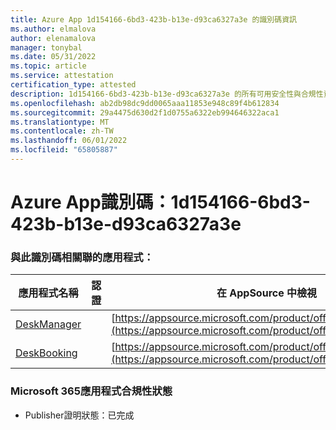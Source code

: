 ```yaml
---
title: Azure App 1d154166-6bd3-423b-b13e-d93ca6327a3e 的識別碼資訊
ms.author: elmalova
author: elenamalova
manager: tonybal
ms.date: 05/31/2022
ms.topic: article
ms.service: attestation
certification_type: attested
description: 1d154166-6bd3-423b-b13e-d93ca6327a3e 的所有可用安全性與合規性資訊。
ms.openlocfilehash: ab2db98dc9dd0065aaa11853e948c89f4b612834
ms.sourcegitcommit: 29a4475d630d2f1d0755a6322eb994646322aca1
ms.translationtype: MT
ms.contentlocale: zh-TW
ms.lasthandoff: 06/01/2022
ms.locfileid: "65805887"
---
```

# <a name="azure-app-id-1d154166-6bd3-423b-b13e-d93ca6327a3e"></a>Azure App識別碼：1d154166-6bd3-423b-b13e-d93ca6327a3e


### <a name="apps-associated-with-this-id"></a>與此識別碼相關聯的應用程式：
| **應用程式名稱** | **認證** | **在 AppSource 中檢視** |
|--------------|---------------|-----------------------|
| [DeskManager](../forward/WA200003831.md) |  | [https://appsource.microsoft.com/product/office/WA200003831](https://appsource.microsoft.com/product/office/WA200003831) |
| [DeskBooking](../forward/WA200003866.md) |  | [https://appsource.microsoft.com/product/office/WA200003866](https://appsource.microsoft.com/product/office/WA200003866) |

### <a name="microsoft-365-app-compliance-status"></a>Microsoft 365應用程式合規性狀態
- Publisher證明狀態：已完成
